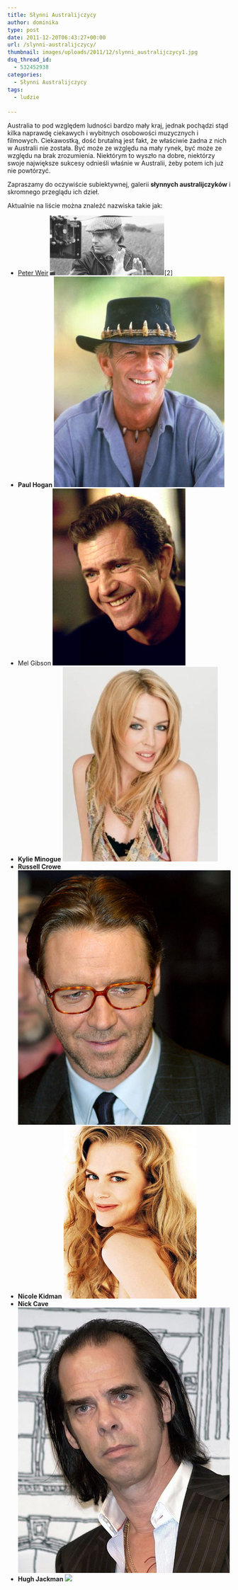 ```yaml
---
title: Słynni Australijczycy
author: dominika
type: post
date: 2011-12-20T06:43:27+00:00
url: /slynni-australijczycy/
thumbnail: images/uploads/2011/12/slynni_australijczycy1.jpg
dsq_thread_id:
  - 532452938
categories:
  - Słynni Australijczycy
tags:
  - ludzie

---
```

Australia to pod względem ludności bardzo mały kraj, jednak pochądzi stąd kilka naprawdę ciekawych i wybitnych osobowości muzycznych i filmowych. Ciekawostką, dość brutalną jest fakt, że właściwie żadna z nich w Australii nie została. Być może ze względu na mały rynek, być może ze względu na brak zrozumienia. Niektórym to wyszło na dobre, niektórzy swoje największe sukcesy odnieśli właśnie w Australii, żeby potem ich już nie powtórzyć.

<!--more-->

Zapraszamy do oczywiście subiektywnej, galerii **słynnych australijczyków** i skromnego przeglądu ich dzieł.

Aktualnie na liście można znaleźć nazwiska takie jak:

  * [Peter Weir][1] ![Peter Weir](images/uploads/2012/01/peter_weir.jpg)[2]
  * **Paul Hogan** ![Paul Hogan](images/uploads/2011/12/paul-hogan.jpg "Paul Hogan")
  * Mel Gibson ![](images/uploads/2011/12/300full.jpg)
  * **Kylie Minogue** ![](images/uploads/2011/12/Kylie-Minogue.jpg)
  * **Russell Crowe** ![](images/uploads/2011/12/Russell-Crowe.jpg)
  * **Nicole Kidman** ![](images/uploads/2011/12/Nicole_Kidman-Birth.jpg)
  * **Nick Cave** ![](images/uploads/2011/12/478px-Nick_Cave_2009_New_York_City_2.jpg)
  * **Hugh Jackman** ![](images/uploads/2011/12/hugh-jackman-150x150.jpg)



[1]: https://www.australia.com.pl/peter-weir/ "Peter Weir"

